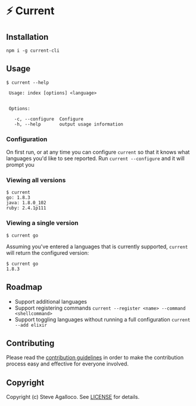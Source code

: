 # ⚡️ Current

## Installation

```
npm i -g current-cli
```

## Usage

```
$ current --help

 Usage: index [options] <language>


 Options:

   -c, --configure  Configure
   -h, --help       output usage information
```

### Configuration

On first run, or at any time you can configure `current` so that it knows what languages you'd like to see reported. Run `current --configure` and it will prompt you

### Viewing all versions

```
$ current
go: 1.8.3
java: 1.8.0_102
ruby: 2.4.1p111
```

### Viewing a single version

```
$ current go
```

Assuming you've entered a languages that is currently supported, `current` will return the configured version:

```
$ current go
1.8.3
```

## Roadmap

* Support additional languages
* Support registering commands `current --register <name> --command <shellcommand>`
* Support toggling languages without running a full configuration `current --add elixir`

## Contributing

Please read the [contribution guidelines](CONTRIBUTING.md) in order to make the contribution process easy and effective for everyone involved.

## Copyright

Copyright (c) Steve Agalloco. See [LICENSE](https://github.com/stve/current-cli/blob/master/LICENSE.md) for details.
